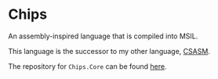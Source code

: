 # Chips
An assembly-inspired language that is compiled into MSIL.

This language is the successor to my other language, [CSASM](https://github.com/absoluteAquarian/CSASM).

The repository for `Chips.Core` can be found [here](https://github.com/absoluteAquarian/Chips.Core).

